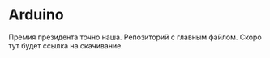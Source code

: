 # Arduino
Премия президента точно наша.
Репозиторий с главным файлом.
Скоро тут будет ссылка на скачивание.
